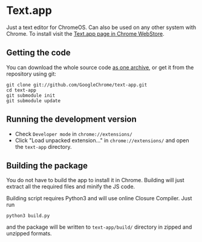 # Text.app

Just a text editor for ChromeOS. Can also be used on any other system with Chrome. To install visit the [Text.app page in Chrome WebStore](https://chrome.google.com/webstore/detail/text/mmfbcljfglbokpmkimbfghdkjmjhdgbg).

## Getting the code

You can download the whole source code [as one archive](https://github.com/GoogleChrome/text-app/archive/master.zip), or get it from the repository using git:

    git clone git://github.com/GoogleChrome/text-app.git
    cd text-app
    git submodule init
    git submodule update

## Running the development version

* Check `Developer mode` in `chrome://extensions/`
* Click "Load unpacked extension..." in `chrome://extensions/` and open the `text-app` directory.

## Building the package

You do not have to build the app to install it in Chrome. Building will just extract all the required files and minify the JS code.

Building script requires Python3 and will use online Closure Compiler. Just run

    python3 build.py

and the package will be written to `text-app/build/` directory in zipped and unzipped formats.
